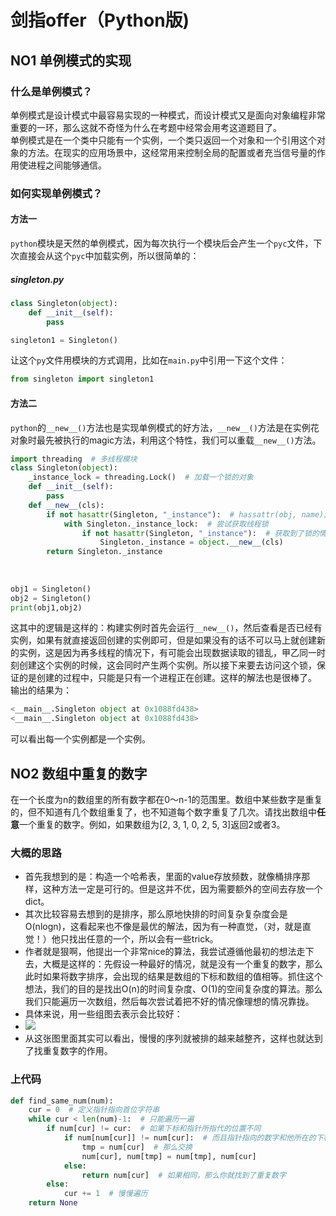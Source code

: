 # 剑指offer（Python版)
## NO1 单例模式的实现
### 什么是单例模式？
单例模式是设计模式中最容易实现的一种模式，而设计模式又是面向对象编程非常重要的一环，那么这就不奇怪为什么在考题中经常会用考这道题目了。  
单例模式是在一个类中只能有一个实例，一个类只返回一个对象和一个引用这个对象的方法。在现实的应用场景中，这经常用来控制全局的配置或者充当信号量的作用使进程之间能够通信。  
### 如何实现单例模式？
#### 方法一
`python`模块是天然的单例模式，因为每次执行一个模块后会产生一个`pyc`文件，下次直接会从这个`pyc`中加载实例，所以很简单的：
##### singleton.py
```python
class Singleton(object):
	def __init__(self):
		pass

singleton1 = Singleton()
```
让这个`py`文件用模块的方式调用，比如在`main.py`中引用一下这个文件：  
 
```python
from singleton import singleton1
```
#### 方法二
`python`的`__new__()`方法也是实现单例模式的好方法，`__new__()`方法是在实例花对象时最先被执行的magic方法，利用这个特性，我们可以重载`__new__()`方法。  

```python
import threading  # 多线程模块
class Singleton(object):
	_instance_lock = threading.Lock()  # 加载一个锁的对象
	def __init__(self):
		pass 
	def __new__(cls):
		if not hasattr(Singleton, "_instance"):  # hassattr(obj, name)这是一个检测一个对象有没有name属性的api，如果True的话，就说明实例已经被创建了
			with Singleton._instance_lock:  # 尝试获取线程锁
				if not hasattr(Singleton, "_instance"):  # 获取到了锁的情况下，发现还没有实例，那么赶紧创建一个实例
          			Singleton._instance = object.__new__(cls)
      	return Singleton._instance
      
      
       
obj1 = Singleton()
obj2 = Singleton()
print(obj1,obj2)
```
这其中的逻辑是这样的：构建实例时首先会运行`__new__()`，然后查看是否已经有实例，如果有就直接返回创建的实例即可，但是如果没有的话不可以马上就创建新的实例，这是因为再多线程的情况下，有可能会出现数据读取的错乱，甲乙同一时刻创建这个实例的时候，这会同时产生两个实例。所以接下来要去访问这个锁，保证的是创建的过程中，只能是只有一个进程正在创建。这样的解法也是很棒了。
输出的结果为：  

```python
<__main__.Singleton object at 0x1088fd438> 
<__main__.Singleton object at 0x1088fd438>
```
可以看出每一个实例都是一个实例。  
## NO2 数组中重复的数字
在一个长度为n的数组里的所有数字都在0～n-1的范围里。数组中某些数字是重复的，但不知道有几个数组重复了，也不知道每个数字重复了几次。请找出数组中**任意**一个重复的数字。例如，如果数组为[2, 3, 1, 0, 2, 5, 3]返回2或者3。
### 大概的思路
* 首先我想到的是：构造一个哈希表，里面的value存放频数，就像桶排序那样，这种方法一定是可行的。但是这并不优，因为需要额外的空间去存放一个dict。  
* 其次比较容易去想到的是排序，那么原地快排的时间复杂复杂度会是O(nlogn)，这看起来也不像是最优的解法，因为有一种直觉，（对，就是直觉！）他只找出任意的一个，所以会有一些trick。  
* 作者就是狠啊，他提出一个非常nice的算法，我尝试遵循他最初的想法走下去，大概是这样的：先假设一种最好的情况，就是没有一个重复的数字，那么此时如果将数字排序，会出现的结果是数组的下标和数组的值相等。抓住这个想法，我们的目的是找出O(n)的时间复杂度、O(1)的空间复杂度的算法。那么我们只能遍历一次数组，然后每次尝试着把不好的情况像理想的情况靠拢。
* 具体来说，用一些组图去表示会比较好：
* ![](https://jerrymazeyu.oss-cn-shanghai.aliyuncs.com/2019-11-14-172140.jpg)
* 从这张图里面其实可以看出，慢慢的序列就被排的越来越整齐，这样也就达到了找重复数字的作用。  

### 上代码
```python 
def find_same_num(num):
    cur = 0  # 定义指针指向首位字符串
    while cur < len(num)-1:  # 只能遍历一遍
        if num[cur] != cur:  # 如果下标和指针所指代的位置不同
            if num[num[cur]] != num[cur]:  # 而且指针指向的数字和他所在的下标也不同
                tmp = num[cur]  # 那么交换
                num[cur], num[tmp] = num[tmp], num[cur]
            else:
                return num[cur]  # 如果相同，那么你就找到了重复数字
        else:
            cur += 1  # 慢慢遍历
    return None
```